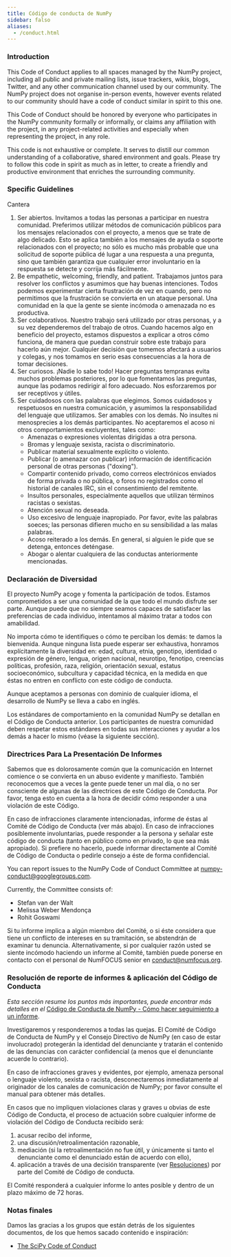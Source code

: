 ```yaml
---
title: Código de conducta de NumPy
sidebar: falso
aliases:
  - /conduct.html
---
```


### Introduction

This Code of Conduct applies to all spaces managed by the NumPy project, including all public and private mailing lists, issue trackers, wikis, blogs, Twitter, and any other communication channel used by our community. The NumPy project does not organise in-person events, however events related to our community should have a code of conduct similar in spirit to this one.

This Code of Conduct should be honored by everyone who participates in the NumPy community formally or informally, or claims any affiliation with the project, in any project-related activities and especially when representing the project, in any role.

This code is not exhaustive or complete. It serves to distill our common understanding of a collaborative, shared environment and goals. Please try to follow this code in spirit as much as in letter, to create a friendly and productive environment that enriches the surrounding community.

### Specific Guidelines

Cantera

1. Ser abiertos. Invitamos a todas las personas a participar en nuestra comunidad. Preferimos utilizar métodos de comunicación públicos para los mensajes relacionados con el proyecto, a menos que se trate de algo delicado. Esto se aplica también a los mensajes de ayuda o soporte relacionados con el proyecto; no sólo es mucho más probable que una solicitud de soporte pública dé lugar a una respuesta a una pregunta, sino que también garantiza que cualquier error involuntario en la respuesta se detecte y corrija más fácilmente.
2. Be empathetic, welcoming, friendly, and patient. Trabajamos juntos para resolver los conflictos y asumimos que hay buenas intenciones. Todos podemos experimentar cierta frustración de vez en cuando, pero no permitimos que la frustración se convierta en un ataque personal. Una comunidad en la que la gente se siente incómoda o amenazada no es productiva.
3. Ser colaborativos. Nuestro trabajo será utilizado por otras personas, y a su vez dependeremos del trabajo de otros. Cuando hacemos algo en beneficio del proyecto, estamos dispuestos a explicar a otros cómo funciona, de manera que puedan construir sobre este trabajo para hacerlo aún mejor. Cualquier decisión que tomemos afectará a usuarios y colegas, y nos tomamos en serio esas consecuencias a la hora de tomar decisiones.
4. Ser curiosos. ¡Nadie lo sabe todo! Hacer preguntas tempranas evita muchos problemas posteriores, por lo que fomentamos las preguntas, aunque las podamos redirigir al foro adecuado. Nos esforzaremos por ser receptivos y útiles.
5. Ser cuidadosos con las palabras que elegimos. Somos cuidadosos y respetuosos en nuestra comunicación, y asumimos la responsabilidad del lenguaje que utilizamos. Ser amables con los demás. No insultes ni menosprecies a los demás participantes. No aceptaremos el acoso ni otros comportamientos excluyentes, tales como:
    * Amenazas o expresiones violentas dirigidas a otra persona.
    * Bromas y lenguaje sexista, racista o discriminatorio.
    * Publicar material sexualmente explícito o violento.
    * Publicar (o amenazar con publicar) información de identificación personal de otras personas ("doxing").
    * Compartir contenido privado, como correos electrónicos enviados de forma privada o no pública, o foros no registrados como el historial de canales IRC, sin el consentimiento del remitente.
    * Insultos personales, especialmente aquellos que utilizan términos racistas o sexistas.
    * Atención sexual no deseada.
    * Uso excesivo de lenguaje inapropiado. Por favor, evite las palabras soeces; las personas difieren mucho en su sensibilidad a las malas palabras.
    * Acoso reiterado a los demás. En general, si alguien le pide que se detenga, entonces deténgase.
    * Abogar o alentar cualquiera de las conductas anteriormente mencionadas.

### Declaración de Diversidad

El proyecto NumPy acoge y fomenta la participación de todos. Estamos comprometidos a ser una comunidad de la que todo el mundo disfrute ser parte. Aunque puede que no siempre seamos capaces de satisfacer las preferencias de cada individuo, intentamos al máximo tratar a todos con amabilidad.

No importa cómo te identifiques o cómo te perciban los demás: te damos la bienvenida. Aunque ninguna lista puede esperar ser exhaustiva, honramos explícitamente la diversidad en: edad, cultura, etnia, genotipo, identidad o expresión de género, lengua, origen nacional, neurotipo, fenotipo, creencias políticas, profesión, raza, religión, orientación sexual, estatus socioeconómico, subcultura y capacidad técnica, en la medida en que éstas no entren en conflicto con este código de conducta.

Aunque aceptamos a personas con dominio de cualquier idioma, el desarrollo de NumPy se lleva a cabo en inglés.

Los estándares de comportamiento en la comunidad NumPy se detallan en el Código de Conducta anterior. Los participantes de nuestra comunidad deben respetar estos estándares en todas sus interacciones y ayudar a los demás a hacer lo mismo (véase la siguiente sección).

### Directrices Para La Presentación De Informes

Sabemos que es dolorosamente común que la comunicación en Internet comience o se convierta en un abuso evidente y manifiesto. También reconocemos que a veces la gente puede tener un mal día, o no ser consciente de algunas de las directrices de este Código de Conducta. Por favor, tenga esto en cuenta a la hora de decidir cómo responder a una violación de este Código.

En caso de infracciones claramente intencionadas, informe de éstas al Comité de Código de Conducta (ver más abajo). En caso de infracciones posiblemente involuntarias, puede responder a la persona y señalar este código de conducta (tanto en público como en privado, lo que sea más apropiado). Si prefiere no hacerlo, puede informar directamente al Comité de Código de Conducta o pedirle consejo a éste de forma confidencial.

You can report issues to the NumPy Code of Conduct Committee at numpy-conduct@googlegroups.com.

Currently, the Committee consists of:

* Stefan van der Walt
* Melissa Weber Mendonça
* Rohit Goswami

Si tu informe implica a algún miembro del Comité, o si éste considera que tiene un conflicto de intereses en su tramitación, se abstendrán de examinar tu denuncia. Alternativamente, si por cualquier razón usted se siente incómodo haciendo un informe al Comité, también puede ponerse en contacto con el personal de NumFOCUS senior en [conduct@numfocus.org](https://numfocus.org/code-of-conduct#persons-responsible).

### Resolución de reporte de informes & aplicación del Código de Conducta

_Esta sección resume los puntos más importantes, puede encontrar más detalles en el_ [Código de Conducta de NumPy - Cómo hacer seguimiento a un informe](report-handling-manual).

Investigaremos y responderemos a todas las quejas. El Comité de Código de Conducta de NumPy y el Consejo Directivo de NumPy (en caso de estar involucrado) protegerán la identidad del denunciante y tratarán el contenido de las denuncias con carácter confidencial (a menos que el denunciante acuerde lo contrario).

En caso de infracciones graves y evidentes, por ejemplo, amenaza personal o lenguaje violento, sexista o racista, desconectaremos inmediatamente al originador de los canales de comunicación de NumPy; por favor consulte el manual para obtener más detalles.

En casos que no impliquen violaciones claras y graves u obvias de este Código de Conducta, el proceso de actuación sobre cualquier informe de violación del Código de Conducta recibido será:

1. acusar recibo del informe,
2. una discusión/retroalimentación razonable,
3. mediación (si la retroalimentación no fue útil, y únicamente si tanto el denunciante como el denunciado están de acuerdo con ello),
4. aplicación a través de una decisión transparente (ver [Resoluciones](report-handling-manual/#resolutions)) por parte del Comité de Código de conducta.

El Comité responderá a cualquier informe lo antes posible y dentro de un plazo máximo de 72 horas.

### Notas finales

Damos las gracias a los grupos que están detrás de los siguientes documentos, de los que hemos sacado contenido e inspiración:

- [The SciPy Code of Conduct](https://docs.scipy.org/doc/scipy/dev/conduct/code_of_conduct.html)
